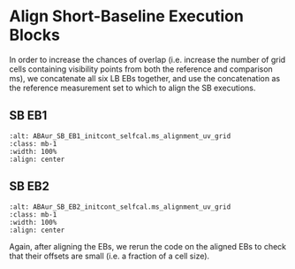 # Align Short-Baseline Execution Blocks

In order to increase the chances of overlap (i.e. increase the number of grid cells containing visibility points from both the reference and comparison ms), we concatenate all six LB EBs together, and use the concatenation as the reference measurement set to which to align the SB executions.

## SB EB1

```{image} images/ABAur_SB_EB1_initcont_selfcal.ms_alignment_uv_grid.png
:alt: ABAur_SB_EB1_initcont_selfcal.ms_alignment_uv_grid
:class: mb-1
:width: 100%
:align: center
```

## SB EB2

```{image} images/ABAur_SB_EB2_initcont_selfcal.ms_alignment_uv_grid.png
:alt: ABAur_SB_EB2_initcont_selfcal.ms_alignment_uv_grid
:class: mb-1
:width: 100%
:align: center
```

Again, after aligning the EBs, we rerun the code on the aligned EBs to check that their offsets are small (i.e. a fraction of a cell size).
